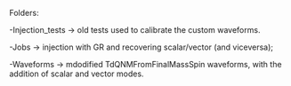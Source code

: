 Folders:

-Injection_tests -> old tests used to calibrate the custom waveforms.

-Jobs -> injection with GR and recovering scalar/vector (and viceversa);

-Waveforms -> mdodified TdQNMFromFinalMassSpin waveforms, with the addition of scalar and vector modes.

